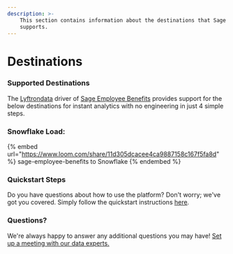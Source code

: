 ```yaml
---
description: >-
    This section contains information about the destinations that Sage Employee Benefits
    supports.
---
```


# Destinations

### Supported Destinations

The [Lyftrondata](https://www.lyftrondata.com/) driver of [Sage Employee Benefits](https://www.lyftrondata.com/integration/sage-employee-benefits/) provides support for the below destinations for instant analytics with no engineering in just 4 simple steps.

### Snowflake Load:

{% embed url="https://www.loom.com/share/11d305dcacee4ca9887158c167f5fa8d" %}
sage-employee-benefits to Snowflake
{% endembed %}

### Quickstart Steps

Do you have questions about how to use the platform? Don't worry; we've got you covered. Simply follow the quickstart instructions [here](../../../quickstart-steps.md).

### Questions? <a href="#questions" id="questions"></a>

We're always happy to answer any additional questions you may have! [Set up a meeting with our data experts.](https://www.lyftrondata.com/book-a-meeting/)
